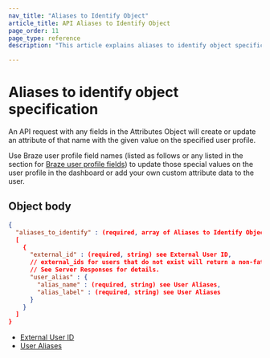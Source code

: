 ```yaml
---
nav_title: "Aliases to Identify Object"
article_title: API Aliases to Identify Object
page_order: 11
page_type: reference
description: "This article explains aliases to identify object specification."

---
```


# Aliases to identify object specification

An API request with any fields in the Attributes Object will create or update an attribute of that name with the given value on the specified user profile. 

Use Braze user profile field names (listed as follows or any listed in the section for [Braze user profile fields]({{site.baseurl}}/api/objects_filters/user_attributes_object/#braze-user-profile-fields)) to update those special values on the user profile in the dashboard or add your own custom attribute data to the user.

## Object body

```json
{
  "aliases_to_identify" : (required, array of Aliases to Identify Object)
  [
    {
      "external_id" : (required, string) see External User ID,
      // external_ids for users that do not exist will return a non-fatal error.
      // See Server Responses for details.
      "user_alias" : {
        "alias_name" : (required, string) see User Aliases,
        "alias_label" : (required, string) see User Aliases
      }
    }
  ]
}
```

- [External User ID]({{site.baseurl}}/api/objects_filters/user_attributes_object/#braze-user-profile-fields)
- [User Aliases]({{site.baseurl}}/user_guide/data_and_analytics/user_data_collection/user_profile_lifecycle/#user-aliases)
